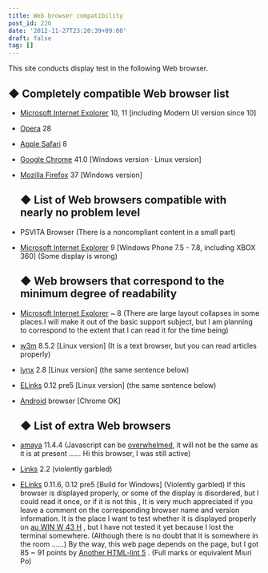 ```yaml
---
title: Web browser compatibility
post_id: 226
date: '2012-11-27T23:20:39+09:00'
draft: false
tag: []
---
```


This site conducts display test in the following Web browser.

## ◆ Completely compatible Web browser list

*   [Microsoft Internet Explorer](http://windows.microsoft.com/ja-JP/internet-explorer/download-ie) 10, 11 \[including Modern UI version since 10\]
*   [Opera](http://jp.opera.com/) 28
*   [Apple Safari](http://support.apple.com/kb/DL1531?viewlocale=ja_JP) 8
*   [Google Chrome](http://www.google.co.jp/intl/ja/chrome/browser/) 41.0 \[Windows version · Linux version\]
*   [Mozilla Firefox](http://www.mozilla.jp/firefox/) 37 \[Windows version\]
    
    ## ◆ List of Web browsers compatible with nearly no problem level
    
*   PSVITA Browser (There is a noncompliant content in a small part)
    
*   [Microsoft Internet Explorer](http://windows.microsoft.com/ja-JP/internet-explorer/download-ie) 9 \[Windows Phone 7.5 - 7.8, including XBOX 360\] (Some display is wrong)
    
    ## ◆ Web browsers that correspond to the minimum degree of readability
    
*   [Microsoft Internet Explorer](http://www.microsoft.com/ja-jp/windows/ie/downloads/ie6sp1/default.aspx) ~ 8 (There are large layout collapses in some places.I will make it out of the basic support subject, but I am planning to correspond to the extent that I can read it for the time being)
    
*   [w3m](http://w3m.sourceforge.net/) 8.5.2 \[Linux version\] (It is a text browser, but you can read articles properly)
*   [lynx](http://lynx.browser.org/) 2.8 \[Linux version\] (the same sentence below)
*   [ELinks](http://elinks.or.cz/) 0.12 pre5 \[Linux version\] (the same sentence below)
*   [Android](http://www.android.com/) browser \[Chrome OK\]
    
    ## ◆ List of extra Web browsers
    
*   [amaya](http://www.w3.org/Amaya/) 11.4.4 (Javascript can be [overwhelmed,](http://www.w3.org/Amaya/) it will not be the same as it is at present ...... Hi this browser, I was still active)
    
*   [Links](http://www.jikos.cz/~mikulas/links/) 2.2 (violently garbled)
*   [ELinks](http://elinks.or.cz/) 0.11.6, 0.12 pre5 \[Build for Windows\] (Violently garbled) If this browser is displayed properly, or some of the display is disordered, but I could read it once, or if it is not this , It is very much appreciated if you leave a comment on the corresponding browser name and version information. It is the place I want to test whether it is displayed properly on [au WIN W 43 H](http://k-tai.hitachi.jp/pc/lineup.html) , but I have not tested it yet because I lost the terminal somewhere. (Although there is no doubt that it is somewhere in the room ......) By the way, this web page depends on the page, but I got 85 ~ 91 points by [Another HTML-lint 5](http://www.htmllint.net/) . (Full marks or equivalent Miuri Po)